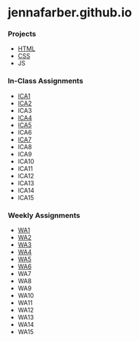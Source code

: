 # jennafarber.github.io
### Projects
- [HTML](/html-midterm/page5.html)
- [CSS](/wa/CSS.html)
- JS

### In-Class Assignments
- [ICA1](ica/Copy%20of%20ICA1%20--%20How%20to%20Search%20-%20Jenna%20Farber%20(1).pdf)
- [ICA2](ica/Copy%20of%20ICA2%20--%20Exploring%20Directory%20Structures%20(Week%202)%20-%20Jenna%20Farber.pdf)
- ICA3
- [ICA4](ica/ica4.html)
- [ICA5](ica/ica5/ica5.html)
- ICA6
- [ICA7](ica/ica7.html)
- ICA8
- ICA9
- ICA10
- ICA11
- ICA12
- ICA13
- ICA14
- ICA15

### Weekly Assignments
- [WA1](wa/wa1.html)
- [WA2](wa/wa2.html)
- [WA3](wa/wa3.html)
- [WA4](wa/wa4.html)
- [WA5](wa/wa5.html)
- [WA6](wa/wa6/wa6.html)
- WA7
- WA8
- WA9
- WA10
- WA11
- WA12
- WA13
- WA14
- WA15